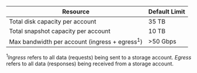 Resource|Default Limit
---|---
Total disk capacity per account|35 TB
Total snapshot capacity per account|10 TB
Max bandwidth per account (ingress + egress<sup>1</sup>)|>50 Gbps

<sup>1</sup>*Ingress* refers to all data (requests) being sent to a storage account. *Egress* refers to all data (responses) being received from a storage account.
